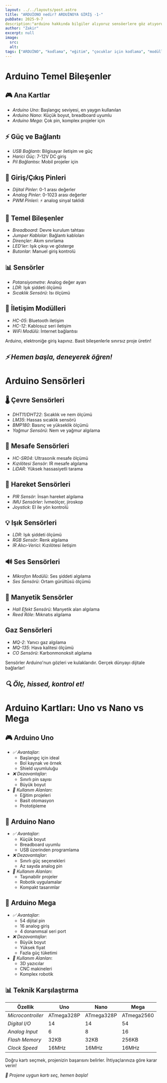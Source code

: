 ```yaml
---
layout: ../../layouts/post.astro
title: "ARDUİONO nedir? ARDUİNOYA GİRİŞ -1-"
pubDate: 2025-9-7
description:"arduino hakkında bilgiler alıyoruz sensöerlere göz atıyoruz"
author: "Zakir"
excerpt: null
image:
  src: 
  alt: 
tags: ["ARDUİNO", "kodlama", "eğitim", "çocuklar için kodlama", "modüller ve sensörler", "Arduino", "programlama", "teknoloji"]
---
```


# Arduino Temel Bileşenler

## 🎮 Ana Kartlar

- *Arduino Uno*: Başlangıç seviyesi, en yaygın kullanılan
- *Arduino Nano*: Küçük boyut, breadboard uyumlu
- *Arduino Mega*: Çok pin, komplex projeler için    

## ⚡ Güç ve Bağlantı

- *USB Bağlantı*: Bilgisayar iletişim ve güç
- *Harici Güç*: 7-12V DC giriş
- *Pil Bağlantısı*: Mobil projeler için

## 🔌 Giriş/Çıkış Pinleri

- *Dijital Pinler*: 0-1 arası değerler
- *Analog Pinler*: 0-1023 arası değerler
- *PWM Pinleri*: ⚡ analog sinyal taklidi

## 🔧 Temel Bileşenler

- *Breadboard*: Devre kurulum tahtası
- *Jumper Kablolar*: Bağlantı kabloları
- *Dirençler*: Akım sınırlama
- *LED'ler*: Işık çıkışı ve gösterge
- *Butonlar*: Manuel giriş kontrolü

## 📊 Sensörler

- *Potansiyometre*: Analog değer ayarı
- *LDR*: Işık şiddeti ölçümü
- *Sıcaklık Sensörü*: Isı ölçümü

## 🔄 İletişim Modülleri

- *HC-05*: Bluetooth iletişim
- *HC-12*: Kablosuz seri iletişim
- *WiFi Modülü*: İnternet bağlantısı

Arduino, elektroniğe giriş kapınız. Basit bileşenlerle sınırsız proje üretin!

*⚡ Hemen başla, deneyerek öğren!*
---
# Arduino Sensörleri

## 🌡 Çevre Sensörleri

- *DHT11/DHT22*: Sıcaklık ve nem ölçümü
- *LM35*: Hassas sıcaklık sensörü
- *BMP180*: Basınç ve yükseklik ölçümü
- *Yağmur Sensörü*: Nem ve yağmur algılama 

## 📏 Mesafe Sensörleri

- *HC-SR04*: Ultrasonik mesafe ölçümü
- *Kızılötesi Sensör*: IR mesafe algılama
- *LiDAR*: Yüksek hassasiyetli tarama

## 🧭 Hareket Sensörleri

- *PIR Sensör*: İnsan hareket algılama
- *IMU Sensörler*: İvmeölçer, jiroskop
- *Joystick*: El ile yön kontrolü

## 💡 Işık Sensörleri

- *LDR*: Işık şiddeti ölçümü
- *RGB Sensör*: Renk algılama
- *IR Alıcı-Verici*: Kızılötesi iletişim

## 🔊 Ses Sensörleri

- *Mikrofon Modülü*: Ses şiddeti algılama
- *Ses Sensörü*: Ortam gürültüsü ölçümü

## 🧲 Manyetik Sensörler

- *Hall Efekt Sensörü*: Manyetik alan algılama
- *Reed Röle*: Mıknatıs algılama

##   Gaz Sensörleri

- *MQ-2*: Yanıcı gaz algılama
- *MQ-135*: Hava kalitesi ölçümü
- *CO Sensörü*: Karbonmonoksit algılama

Sensörler Arduino'nun gözleri ve kulaklarıdır. Gerçek dünyayı dijitale bağlarlar!

*🔍 Ölç, hissed, kontrol et!*
---
# Arduino Kartları: Uno vs Nano vs Mega

## 🎮 Arduino Uno

- *✅ Avantajlar*:
    - Başlangıç için ideal
    - Bol kaynak ve örnek
    - Shield uyumluluğu
- *❌ Dezavantajlar*:
    - Sınırlı pin sayısı
    - Büyük boyut
- *🎯 Kullanım Alanları*:
    - Eğitim projeleri
    - Basit otomasyon
    - Prototipleme        

## 🔬 Arduino Nano

- *✅ Avantajlar*:
    - Küçük boyut
    - Breadboard uyumlu
    - USB üzerinden programlama
- *❌ Dezavantajlar*:
    - Sınırlı güç seçenekleri
    - Az sayıda analog pin
- *🎯 Kullanım Alanları*:
    - Taşınabilir projeler
    - Robotik uygulamalar
    - Kompakt tasarımlar

## 🚀 Arduino Mega

- *✅ Avantajlar*:
    - 54 dijital pin
    - 16 analog giriş
    - 4 donanımsal seri port
- *❌ Dezavantajlar*:
    - Büyük boyut
    - Yüksek fiyat
    - Fazla güç tüketimi
- *🎯 Kullanım Alanları*:
    - 3D yazıcılar
    - CNC makineleri
    - Komplex robotik
    
## 📊 Teknik Karşılaştırma

| Özellik             | Uno        | Nano       | Mega       |
| ------------------- | ---------- | ---------- | ---------- |
| *Microcontroller* | ATmega328P | ATmega328P | ATmega2560 |
| *Digital I/O*     | 14         | 14         | 54         |
| *Analog Input*    | 6          | 8          | 16         |
| *Flash Memory*    | 32KB       | 32KB       | 256KB      |
| *Clock Speed*     | 16MHz      | 16MHz      | 16MHz      |     

Doğru kartı seçmek, projenizin başarısını belirler. İhtiyaçlarınıza göre karar verin!

*🎯 Projene uygun kartı seç, hemen başla!*